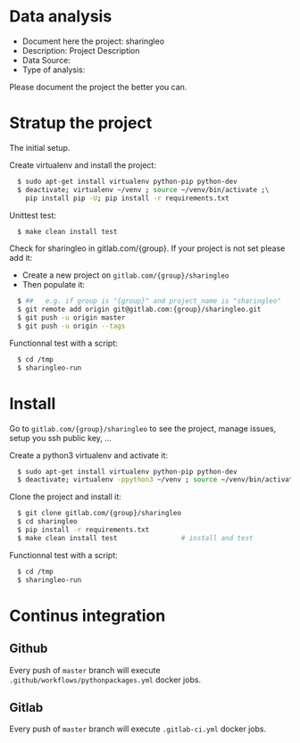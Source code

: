 # Data analysis
- Document here the project: sharingleo
- Description: Project Description
- Data Source:
- Type of analysis:

Please document the project the better you can.

# Stratup the project

The initial setup.

Create virtualenv and install the project:
```bash
  $ sudo apt-get install virtualenv python-pip python-dev
  $ deactivate; virtualenv ~/venv ; source ~/venv/bin/activate ;\
    pip install pip -U; pip install -r requirements.txt
```

Unittest test:
```bash
  $ make clean install test
```

Check for sharingleo in gitlab.com/{group}.
If your project is not set please add it:

- Create a new project on `gitlab.com/{group}/sharingleo`
- Then populate it:

```bash
  $ ##   e.g. if group is "{group}" and project_name is "sharingleo"
  $ git remote add origin git@gitlab.com:{group}/sharingleo.git
  $ git push -u origin master
  $ git push -u origin --tags
```

Functionnal test with a script:
```bash
  $ cd /tmp
  $ sharingleo-run
```
# Install
Go to `gitlab.com/{group}/sharingleo` to see the project, manage issues,
setup you ssh public key, ...

Create a python3 virtualenv and activate it:
```bash
  $ sudo apt-get install virtualenv python-pip python-dev
  $ deactivate; virtualenv -ppython3 ~/venv ; source ~/venv/bin/activate
```

Clone the project and install it:
```bash
  $ git clone gitlab.com/{group}/sharingleo
  $ cd sharingleo
  $ pip install -r requirements.txt
  $ make clean install test                # install and test
```
Functionnal test with a script:
```bash
  $ cd /tmp
  $ sharingleo-run
``` 

# Continus integration
## Github 
Every push of `master` branch will execute `.github/workflows/pythonpackages.yml` docker jobs.
## Gitlab
Every push of `master` branch will execute `.gitlab-ci.yml` docker jobs.

